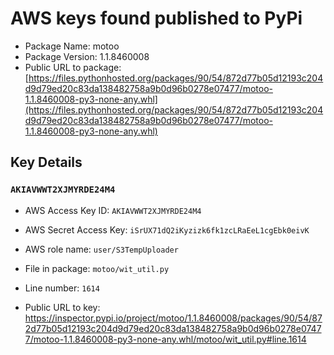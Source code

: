 # AWS keys found published to PyPi

* Package Name: motoo
* Package Version: 1.1.8460008
* Public URL to package: [https://files.pythonhosted.org/packages/90/54/872d77b05d12193c204d9d79ed20c83da138482758a9b0d96b0278e07477/motoo-1.1.8460008-py3-none-any.whl](https://files.pythonhosted.org/packages/90/54/872d77b05d12193c204d9d79ed20c83da138482758a9b0d96b0278e07477/motoo-1.1.8460008-py3-none-any.whl)

## Key Details

### `AKIAVWWT2XJMYRDE24M4`

* AWS Access Key ID: `AKIAVWWT2XJMYRDE24M4`
* AWS Secret Access Key: `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` 
* AWS role name: `user/S3TempUploader`
* File in package: `motoo/wit_util.py`
* Line number: `1614`

* Public URL to key: https://inspector.pypi.io/project/motoo/1.1.8460008/packages/90/54/872d77b05d12193c204d9d79ed20c83da138482758a9b0d96b0278e07477/motoo-1.1.8460008-py3-none-any.whl/motoo/wit_util.py#line.1614


